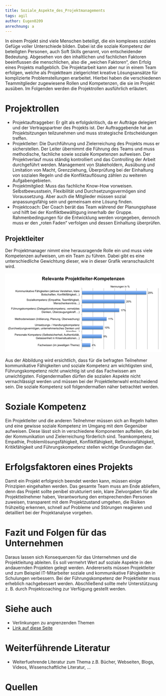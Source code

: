 ```yaml
---
title: Soziale_Aspekte_des_Projektmanagements
tags: agil
author: Eugen0209
anrechnung: a
---
```

In einem Projekt sind viele Menschen beteiligt, die ein komplexes soziales Gefüge voller Unterschiede bilden. Dabei ist die soziale Kompetenz der beteiligten Personen, auch Soft Skills genannt, von entscheidender Bedeutung. Abgesehen von den inhaltlichen und fachlichen Faktoren beeinflussen die menschlichen, also die „weichen Faktoren“, den Erfolg eines Projekts maßgeblich. Die Projektarbeit kann aber nur in einem Team erfolgen, welche als Projektteam zielgerichtet kreative Lösungsansätze für komplizierte Problemstellungen erarbeitet. Hierbei haben die verschiedenen Teammitglieder zugewiesene Rollen und Kompetenzen, die sie im Projekt ausüben. Im Folgenden werden die Projektrollen ausführlich erläutert. 

# Projektrollen

*	Projektauftraggeber: Er gilt als erfolgskritisch, da er Aufträge delegiert und der Vertragspartner des Projekts ist. Der Auftraggebende hat an Projektsitzungen teilzunehmen und muss strategische Entscheidungen treffen.
*	Projektleiter: Die Durchführung und Zielerreichung des Projekts muss er sicherstellen. Der Leiter übernimmt die Führung des Teams und muss methodische, fachliche sowie soziale Kompetenzen aufweisen. Der Projektverlauf muss ständig kontrolliert und das Controlling der Arbeit durchgeführt werden. Management von Stakeholdern, Ausübung und Limitation von Macht, Grenzziehung, Überprüfung bei der Einhaltung von sozialen Regeln und die Konfliktauflösung zählen zu weiteren Aufgabengebieten.
*	Projektmitglied: Muss das fachliche Know-How vorweisen. Selbstbewusstsein, Flexibilität und Durchsetzungsvermögen sind Voraussetzung. Aber auch die Mitglieder müssen sozial anpassungsfähig sein und gemeinsam eine Lösung finden.
*	Projektcoach: Der Coach berät das Team während der Planungsphase und hilft bei der Konfliktbewältigung innerhalb der Gruppe. Rahmenbedingungen für die Entwicklung werden vorgegeben, dennoch muss er den „roten Faden“ verfolgen und dessen Einhaltung überprüfen.


## Projektleiter

Der Projektmanager nimmt eine herausragende Rolle ein und muss viele Kompetenzen aufweisen, um ein Team zu führen. Dabei gibt es eine unterschiedliche Gewichtung dieser, wie in dieser Grafik veranschaulicht wird.

![Abbildung_2](Soziale_Aspekte_des_Projektmanagements/pl_kompetenzen.png)


Aus der Abbildung wird ersichtlich, dass für die befragten Teilnehmer kommunikative Fähigkeiten und soziale Kompetenz am wichtigsten sind, Führungskompetenz nicht unwichtig ist und das Fachwissen am unwichtigsten. Folgendermaßen dürfen die sozialen Aspekte nicht vernachlässigt werden und müssen bei der Projektleiterwahl entscheidend sein. Die soziale Kompetenz soll folgendermaßen näher betrachtet werden. 


# Soziale Kompetenz

Ein Projektleiter und die anderen Teilnehmer müssen sich an Regeln halten und eine gewisse soziale Kompetenz im Umgang mit dem Gegenüber aufweisen. Diese lässt sich in verschiedene Komponenten aufteilen, die bei der Kommunikation und Zielerreichung förderlich sind. Teamkompetenz, Empathie, Problemlösungsfähigkeit, Konfliktfähigkeit, Reflexionsfähigkeit, Kritikfähigkeit und Führungskompetenz stellen wichtige Grundlagen dar.

# Erfolgsfaktoren eines Projekts

Damit ein Projekt erfolgreich beendet werden kann, müssen einige Prinzipien eingehalten werden. Das gesamte Team muss am Ende abliefern, denn das Projekt sollte penibel strukturiert sein, klare Zielvorgaben für alle Projektteilnehmer haben, Verantwortung den entsprechenden Personen zuweisen, transparent mit dem Projektzustand umgehen, die Risiken frühzeitig erkennen, schnell auf Probleme und Störungen reagieren und detailliert bei der Projektanalyse vorgehen.

# Fazit und Folgen für das Unternehmen 

Daraus lassen sich Konsequenzen für das Unternehmen und die Projektleitung ableiten. Es soll vermehrt Wert auf soziale Aspekte in den andauernden Projekten gelegt werden. Andererseits müssen Projektleiter und zum Beispiel IT-Mitarbeiter soziale und kommunikative Fähigkeiten in Schulungen verbessern. Bei der Führungskompetenz der Projektleiter muss erheblich nachgebessert werden. Abschließend sollte mehr Unterstützung z. B. durch Projektcoaching zur Verfügung gestellt werden.


# Siehe auch

* Verlinkungen zu angrenzenden Themen
* [Link auf diese Seite](Soziale_Aspekte_des_Projektmanagements.md)

# Weiterführende Literatur

* Weiterfuehrende Literatur zum Thema z.B. Bücher, Webseiten, Blogs, Videos, Wissenschaftliche Literatur, ...

# Quellen

[^1]: Quellen die ihr im Text verwendet habt z.B. Bücher, Webseiten, Blogs, Videos, Wissenschaftliche Literatur, ... (eine Quelle in eine Zeile, keine Zeilenumbrüche machen)
[^2]: [A Guide to the Project Management Body of Knowledge (PMBOK® Guide)](https://www.pmi.org/pmbok-guide-standards/foundational/PMBOK)
[^3]: [Basic Formatting Syntax for GitHub flavored Markdown](https://docs.github.com/en/github/writing-on-github/getting-started-with-writing-and-formatting-on-github/basic-writing-and-formatting-syntax)
[^4]: [Advanced Formatting Syntax for GitHub flavored Markdown](https://docs.github.com/en/github/writing-on-github/working-with-advanced-formatting/organizing-information-with-tables)

